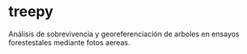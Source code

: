 # treepy
Análisis de sobrevivencia y georeferenciación de arboles en ensayos forestestales mediante fotos aereas.
